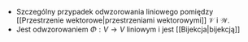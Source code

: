 - Szczególny przypadek odwzorowania liniowego pomiędzy [[Przestrzenie wektorowe|przestrzeniami wektorowymi]] $\mathcal{V}$ i $\mathcal{W}$.
- Jest odwzorowaniem $\Phi: V \to V$ liniowym i jest [[Bijekcja|bijekcją]]